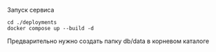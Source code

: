 Запуск сервиса
```
cd ./deployments
docker compose up --build -d
```

Предварительно нужно создать папку db/data в корневом каталоге

